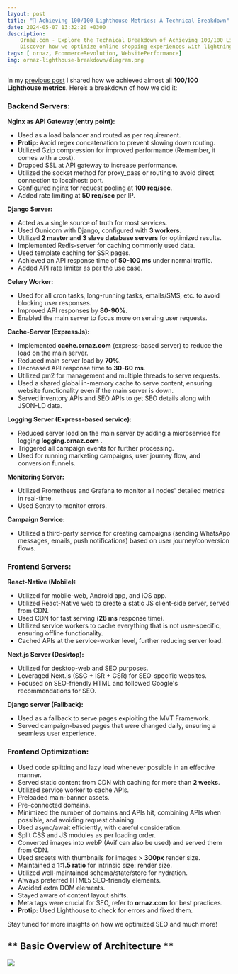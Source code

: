 ```yaml
---
layout: post
title: "🚀 Achieving 100/100 Lighthouse Metrics: A Technical Breakdown"
date: 2024-05-07 13:32:20 +0300
description: 
    Ornaz.com - Explore the Technical Breakdown of Achieving 100/100 Lighthouse Metrics. 
    Discover how we optimize online shopping experiences with lightning-fast performance and superior SEO solutions. 🚀💪 # Add post description (optional)
tags: [ ornaz, EcommerceRevolution, WebsitePerformance]
img: ornaz-lighthouse-breakdown/diagram.png
---
```

In my [previous post](https://ashutoshverma.com/ornaz-desktop-lighthouse-metrices/) I shared how we achieved almost all **100/100 Lighthouse metrics**. Here’s a breakdown of how we did it:

### **Backend Servers**:

**Nginx as API Gateway (entry point):**
- Used as a load balancer and routed as per requirement.
- **Protip:** Avoid regex concatenation to prevent slowing down routing.
- Utilized Gzip compression for improved performance (Remember, it comes with a cost).
- Dropped SSL at API gateway to increase performance.
- Utilized the socket method for proxy_pass or routing to avoid direct connection to localhost: port.
- Configured nginx for request pooling at **100 req/sec**.
- Added rate limiting at **50 req/sec** per IP.

**Django Server:**
- Acted as a single source of truth for most services.
- Used Gunicorn with Django, configured with **3 workers**.
- Utilized **2 master and 3 slave database servers** for optimized results.
- Implemented Redis-server for caching commonly used data.
- Used template caching for SSR pages.
- Achieved an API response time of **50-100 ms** under normal traffic.
- Added API rate limiter as per the use case.

**Celery Worker:**
- Used for all cron tasks, long-running tasks, emails/SMS, etc. to avoid blocking user responses.
- Improved API responses by **80-90%**.
- Enabled the main server to focus more on serving user requests.

**Cache-Server (ExpressJs):**
- Implemented **cache.ornaz.com** (express-based server) to reduce the load on the main server.
- Reduced main server load by **70%**.
- Decreased API response time to **30-60 ms**.
- Utilized pm2 for management and multiple threads to serve requests.
- Used a shared global in-memory cache to serve content, ensuring website functionality even if the main server is down.
- Served inventory APIs and SEO APIs to get SEO details along with JSON-LD data.

**Logging Server (Express-based service):**
- Reduced server load on the main server by adding a microservice for logging **logging.ornaz.com** .
- Triggered all campaign events for further processing.
- Used for running marketing campaigns, user journey flow, and conversion funnels.

**Monitoring Server:**
- Utilized Prometheus and Grafana to monitor all nodes' detailed metrics in real-time.
- Used Sentry to monitor errors.

**Campaign Service:**
- Utilized a third-party service for creating campaigns (sending WhatsApp messages, emails, push notifications) based on user journey/conversion flows.


### **Frontend Servers**:

**React-Native (Mobile):**
- Utilized for mobile-web, Android app, and iOS app.
- Utilized React-Native web to create a static JS client-side server, served from CDN.
- Used CDN for fast serving (**28 ms** response time).
- Utilized service workers to cache everything that is not user-specific, ensuring offline functionality.
- Cached APIs at the service-worker level, further reducing server load.

**Next.js Server (Desktop):**
- Utilized for desktop-web and SEO purposes.
- Leveraged Next.js (SSG + ISR + CSR) for SEO-specific websites.
- Focused on SEO-friendly HTML and followed Google's recommendations for SEO.

**Django server (Fallback):**
- Used as a fallback to serve pages exploiting the MVT Framework.
- Served campaign-based pages that were changed daily, ensuring a seamless user experience.

### **Frontend Optimization:**
- Used code splitting and lazy load whenever possible in an effective manner.
- Served static content from CDN with caching for more than **2 weeks**.
- Utilized service worker to cache APIs.
- Preloaded main-banner assets.
- Pre-connected domains.
- Minimized the number of domains and APIs hit, combining APIs when possible, and avoiding request chaining.
- Used async/await efficiently, with careful consideration.
- Split CSS and JS modules as per loading order.
- Converted images into webP (Avif can also be used) and served them from CDN.
- Used srcsets with thumbnails for images > **300px** render size.
- Maintained a **1:1.5 ratio** for intrinsic size: render size.
- Utilized well-maintained schema/state/store for hydration.
- Always preferred HTML5 SEO-friendly elements.
- Avoided extra DOM elements.
- Stayed aware of content layout shifts.
- Meta tags were crucial for SEO, refer to **ornaz.com** for best practices.
- **Protip:** Used Lighthouse to check for errors and fixed them.

Stay tuned for more insights on how we optimized SEO and much more!

## ** Basic Overview of Architecture **

![](https://s3.ap-south-1.amazonaws.com/ashutoshverma.com/uploaded_assets/lighthouse-breakdown/79ead05f-3_iagram.png)

